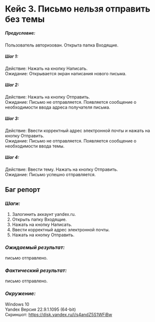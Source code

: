# **Кейс 3. Письмо нельзя отправить без темы**

##### *Предусловие:*<br>
Пользователь авторизован. Открыта папка Входящие.<br>
##### *Шаг 1:*<br>
Действие: Нажать на кнопку Написать.<br>
Ожидание: Открывается экран написания нового письма.<br>
##### *Шаг 2:*<br>
Действие: Нажать на кнопку Отправить.<br>
Ожидание: Письмо не отправляется. Появляется сообщение о необходимости ввода адреса получателя письма.<br>
##### *Шаг 3:*<br>
Действие: Ввести корректный адрес электронной почты и нажать на кнопку Отправить.<br>
Ожидание: Письмо не отправляется. Появляется сообщение о необходимости ввода темы.<br>
##### *Шаг 4:*<br>
Действие: Ввести тему. Нажать на кнопку Отправить.<br>
Ожидание: Письмо успешно отправляется.<br>

## **Баг репорт**
### *Шаги:* 
1. Залогинить аккаунт yandex.ru.
2. Открыть папку Входящие.
3. Нажать на кнопку Написать.
4. Ввести корректный адрес электронной почты.
5. Нажать на кнопку Отправить.

### *Ожидаемый результат:*
письмо отправлено.

### *Фактический результат:*
письмо отправлено. 

### *Окружение:*
Windows 10<br>
Yandex Версия 22.9.1.1095 (64-bit)<br>
Скриншот: https://disk.yandex.ru/i/s4andZ5S1WFiBw<br>
